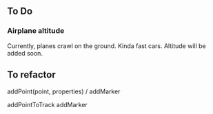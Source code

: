 ## To Do

### Airplane altitude

Currently, planes crawl on the ground. Kinda fast cars.
Altitude will be added soon.



## To refactor

addPoint(point, properties) / addMarker

addPointToTrack
addMarker